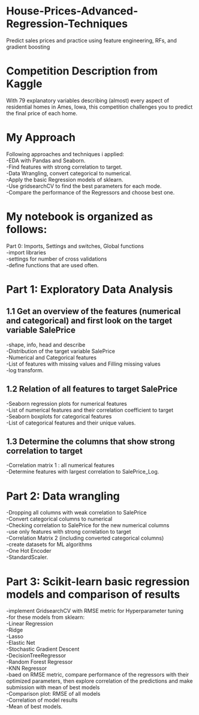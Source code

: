 # House-Prices-Advanced-Regression-Techniques
Predict sales prices and practice using feature engineering, RFs, and gradient boosting
# Competition Description from Kaggle
With 79 explanatory variables describing (almost) every aspect of residential homes in Ames, Iowa, this competition challenges you to predict the final price of each home.
# My Approach
Following approaches and techniques i applied:\
-EDA with Pandas and Seaborn.<br/>
-Find features with strong correlation to target.<br/>
-Data Wrangling, convert categorical to numerical.\
-Apply the basic Regression models of sklearn.\
-Use gridsearchCV to find the best parameters for each mode.\
-Compare the performance of the Regressors and choose best one.

# My notebook is organized as follows:

Part 0: Imports, Settings and switches, Global functions\
-import libraries\
-settings for number of cross validations\
-define functions that are used often.

# Part 1: Exploratory Data Analysis
## 1.1 Get an overview of the features (numerical and categorical) and first look on the target variable SalePrice
-shape, info, head and describe\
-Distribution of the target variable SalePrice\
-Numerical and Categorical features\
-List of features with missing values and Filling missing values\
-log transform.
## 1.2 Relation of all features to target SalePrice
-Seaborn regression plots for numerical features\
-List of numerical features and their correlation coefficient to target\
-Seaborn boxplots for categorical features\
-List of categorical features and their unique values.
## 1.3 Determine the columns that show strong correlation to target
-Correlation matrix 1 : all numerical features\
-Determine features with largest correlation to SalePrice_Log.

# Part 2: Data wrangling
-Dropping all columns with weak correlation to SalePrice\
-Convert categorical columns to numerical\
-Checking correlation to SalePrice for the new numerical columns\
-use only features with strong correlation to target\
-Correlation Matrix 2 (including converted categorical columns)\
-create datasets for ML algorithms\
-One Hot Encoder\
-StandardScaler.

# Part 3: Scikit-learn basic regression models and comparison of results
-implement GridsearchCV with RMSE metric for Hyperparameter tuning\
-for these models from sklearn:\
-Linear Regression\
-Ridge\
-Lasso\
-Elastic Net\
-Stochastic Gradient Descent\
-DecisionTreeRegressor\
-Random Forest Regressor\
-KNN Regressor\
-baed on RMSE metric, compare performance of the regressors with their optimized parameters,
then explore correlation of the predictions and make submission with mean of best models\
-Comparison plot: RMSE of all models\
-Correlation of model results\
-Mean of best models.
